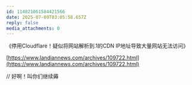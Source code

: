 ```yaml
---
id: 114821061584421566
date: 2025-07-09T03:05:58.657Z
reply: false
media_attachments: 0
---
```


《停用Cloudflare！疑似将网站解析到.1的CDN IP地址导致大量网站无法访问》

[https://www.landiannews.com/archives/109722.html](https://www.landiannews.com/archives/109722.html)

// 好啊！叫你们继续薅


